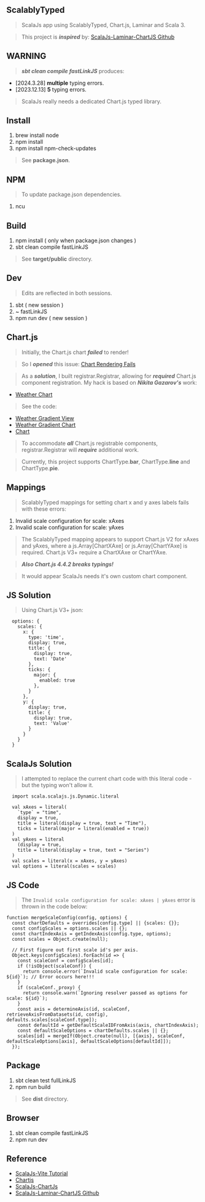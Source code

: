 ScalablyTyped
-------------
>ScalaJs app using ScalablyTyped, Chart.js, Laminar and Scala 3.

>This project is ***inspired*** by: [ScalaJs-Laminar-ChartJS Github](https://github.com/sjrd/scalajs-sbt-vite-laminar-chartjs-example)

WARNING
-------
>***sbt clean compile fastLinkJS*** produces:
* [2024.3.28] **multiple** typing errors.
* [2023.12.13] **5** typing errors.
>ScalaJs really needs a dedicated Chart.js typed library.

Install
-------
1. brew install node
2. npm install
3. npm install npm-check-updates
>See **package.json**.

NPM
---
>To update package.json dependencies.
1. ncu

Build
-----
1. npm install ( only when package.json changes )
2. sbt clean compile fastLinkJS
>See **target/public** directory.

Dev
---
>Edits are reflected in both sessions.
1. sbt ( new session )
2. ~ fastLinkJS
3. npm run dev ( new session )

Chart.js
--------
>Initially, the Chart.js chart ***failed*** to render!

>So I ***opened*** this issue: [Chart Rendering Fails](https://github.com/sjrd/scalajs-sbt-vite-laminar-chartjs-example/issues/6)

>As a ***solution***, I built registrar.Registrar, allowing for ***required*** Chart.js component registration.
>My hack is based on ***Nikita Gazarov's*** work:

* [Weather Chart](https://demo.laminar.dev/app/weather/gradient/squamish)

>See the code:

* [Weather Gradient View](https://github.com/raquo/laminar-full-stack-demo/blob/master/client/src/main/scala/com/raquo/app/weather/WeatherGradientView.scala#L18-L191)
* [Weather Gradient Chart](https://github.com/raquo/laminar-full-stack-demo/blob/master/client/src/main/scala/com/raquo/app/weather/WeatherGradientChart.scala)
* [Chart](https://github.com/raquo/laminar-full-stack-demo/blob/master/client/src/main/scala/vendor/chartjs/Chart.scala)

>To accommodate ***all*** Chart.js registrable components, registrar.Registrar will ***require*** additional work.

>Currently, this project supports ChartType.**bar**, ChartType.**line** and ChartType.**pie**.

Mappings
--------
>ScalablyTyped mappings for setting chart x and y axes labels fails with these errors:
1. Invalid scale configuration for scale: xAxes
2. Invalid scale configuration for scale: yAxes
>The ScalablyTyped mapping appears to support Chart.js V2 for xAxes and yAxes, where a
>js.Array[ChartXAxe] or js.Array[ChartYAxe] is required. Chart.js V3+ require a ChartXAxe or ChartYAxe.

>***Also Chart.js 4.4.2 breaks typings!***

>It would appear ScalaJs needs it's own custom chart component.

JS Solution
-----------
>Using Chart.js V3+ json:
```
  options: {
    scales: {
      x: {
        type: 'time',
        display: true,
        title: {
          display: true,
          text: 'Date'
        },
        ticks: {
          major: {
            enabled: true
          },
        }
      },
      y: {
        display: true,
        title: {
          display: true,
          text: 'Value'
        }
      }
    }
  }
```

ScalaJs Solution
----------------
>I attempted to replace the current chart code with this literal code - but the typing won't allow it.
```
  import scala.scalajs.js.Dynamic.literal

  val xAxes = literal(
    `type` = "time",
    display = true,
    title = literal(display = true, text = "Time"),
    ticks = literal(major = literal(enabled = true))
  )
  val yAxes = literal
    (display = true,
    title = literal(display = true, text = "Series")
  )
  val scales = literal(x = xAxes, y = yAxes)
  val options = literal(scales = scales)
```

JS Code
-------
>The ```Invalid scale configuration for scale: xAxes | yAxes``` error is thrown in the code below:
```
function mergeScaleConfig(config, options) {
  const chartDefaults = overrides[config.type] || {scales: {}};
  const configScales = options.scales || {};
  const chartIndexAxis = getIndexAxis(config.type, options);
  const scales = Object.create(null);

  // First figure out first scale id's per axis.
  Object.keys(configScales).forEach(id => {
    const scaleConf = configScales[id];
    if (!isObject(scaleConf)) {
      return console.error(`Invalid scale configuration for scale: ${id}`); // Error occurs here!!!
    }
    if (scaleConf._proxy) {
      return console.warn(`Ignoring resolver passed as options for scale: ${id}`);
    }
    const axis = determineAxis(id, scaleConf, retrieveAxisFromDatasets(id, config), defaults.scales[scaleConf.type]);
    const defaultId = getDefaultScaleIDFromAxis(axis, chartIndexAxis);
    const defaultScaleOptions = chartDefaults.scales || {};
    scales[id] = mergeIf(Object.create(null), [{axis}, scaleConf, defaultScaleOptions[axis], defaultScaleOptions[defaultId]]);
  });
```

Package
-------
1. sbt clean test fullLinkJS
2. npm run build
>See **dist** directory.

Browser
-------
1. sbt clean compile fastLinkJS
2. npm run dev

Reference
---------
* [ScalaJs-Vite Tutorial](https://www.scala-js.org/doc/tutorial/scalajs-vite.html)
* [Chartjs](https://www.chartjs.org/docs/latest/)
* [ScalaJs-ChartJs](https://www.scala-js.org/doc/tutorial/scalablytyped.html)
* [ScalaJs-Laminar-ChartJS Github](https://github.com/sjrd/scalajs-sbt-vite-laminar-chartjs-example)
